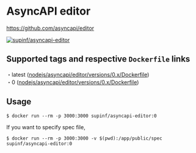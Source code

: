 # AsyncAPI editor

https://github.com/asyncapi/editor

[![supinf/asyncapi-editor](http://dockeri.co/image/supinf/asyncapi-editor)](https://hub.docker.com/r/supinf/asyncapi-editor)

## Supported tags and respective `Dockerfile` links

・latest ([nodejs/asyncapi/editor/versions/0.x/Dockerfile](https://github.com/supinf/dockerized-tools/blob/master/nodejs/asyncapi/editor/versions/0.x/Dockerfile))  
・0 ([nodejs/asyncapi/editor/versions/0.x/Dockerfile](https://github.com/supinf/dockerized-tools/blob/master/nodejs/asyncapi/editor/versions/0.x/Dockerfile))  

## Usage

```
$ docker run --rm -p 3000:3000 supinf/asyncapi-editor:0
```

If you want to specify spec file,

```
$ docker run --rm -p 3000:3000 -v $(pwd):/app/public/spec supinf/asyncapi-editor:0
```
